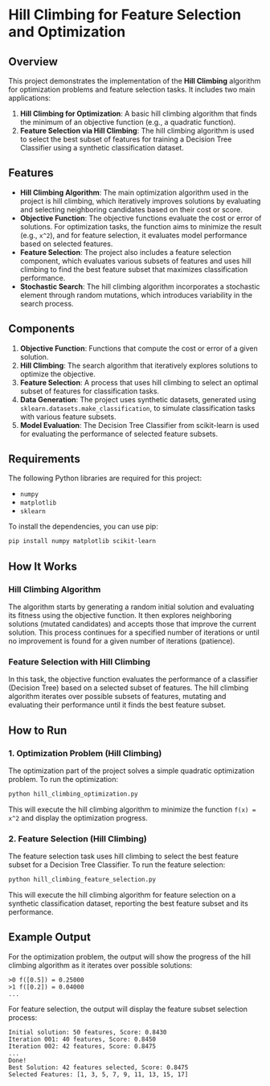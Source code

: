 # Hill Climbing for Feature Selection and Optimization

## Overview
This project demonstrates the implementation of the **Hill Climbing** algorithm for optimization problems and feature selection tasks. It includes two main applications:

1. **Hill Climbing for Optimization**: A basic hill climbing algorithm that finds the minimum of an objective function (e.g., a quadratic function).
2. **Feature Selection via Hill Climbing**: The hill climbing algorithm is used to select the best subset of features for training a Decision Tree Classifier using a synthetic classification dataset.

## Features

- **Hill Climbing Algorithm**: The main optimization algorithm used in the project is hill climbing, which iteratively improves solutions by evaluating and selecting neighboring candidates based on their cost or score.
- **Objective Function**: The objective functions evaluate the cost or error of solutions. For optimization tasks, the function aims to minimize the result (e.g., `x^2`), and for feature selection, it evaluates model performance based on selected features.
- **Feature Selection**: The project also includes a feature selection component, which evaluates various subsets of features and uses hill climbing to find the best feature subset that maximizes classification performance.
- **Stochastic Search**: The hill climbing algorithm incorporates a stochastic element through random mutations, which introduces variability in the search process.

## Components

1. **Objective Function**: Functions that compute the cost or error of a given solution.
2. **Hill Climbing**: The search algorithm that iteratively explores solutions to optimize the objective.
3. **Feature Selection**: A process that uses hill climbing to select an optimal subset of features for classification tasks.
4. **Data Generation**: The project uses synthetic datasets, generated using `sklearn.datasets.make_classification`, to simulate classification tasks with various feature subsets.
5. **Model Evaluation**: The Decision Tree Classifier from scikit-learn is used for evaluating the performance of selected feature subsets.

## Requirements

The following Python libraries are required for this project:

- `numpy`
- `matplotlib`
- `sklearn`

To install the dependencies, you can use pip:

```bash
pip install numpy matplotlib scikit-learn
```

## How It Works

### Hill Climbing Algorithm

The algorithm starts by generating a random initial solution and evaluating its fitness using the objective function. It then explores neighboring solutions (mutated candidates) and accepts those that improve the current solution. This process continues for a specified number of iterations or until no improvement is found for a given number of iterations (patience).

### Feature Selection with Hill Climbing

In this task, the objective function evaluates the performance of a classifier (Decision Tree) based on a selected subset of features. The hill climbing algorithm iterates over possible subsets of features, mutating and evaluating their performance until it finds the best feature subset.

## How to Run

### 1. Optimization Problem (Hill Climbing)

The optimization part of the project solves a simple quadratic optimization problem. To run the optimization:

```bash
python hill_climbing_optimization.py
```

This will execute the hill climbing algorithm to minimize the function `f(x) = x^2` and display the optimization progress.

### 2. Feature Selection (Hill Climbing)

The feature selection task uses hill climbing to select the best feature subset for a Decision Tree Classifier. To run the feature selection:

```bash
python hill_climbing_feature_selection.py
```

This will execute the hill climbing algorithm for feature selection on a synthetic classification dataset, reporting the best feature subset and its performance.

## Example Output

For the optimization problem, the output will show the progress of the hill climbing algorithm as it iterates over possible solutions:

```
>0 f([0.5]) = 0.25000
>1 f([0.2]) = 0.04000
...
```

For feature selection, the output will display the feature subset selection process:

```
Initial solution: 50 features, Score: 0.8430
Iteration 001: 40 features, Score: 0.8450
Iteration 002: 42 features, Score: 0.8475
...
Done!
Best Solution: 42 features selected, Score: 0.8475
Selected Features: [1, 3, 5, 7, 9, 11, 13, 15, 17]
```
